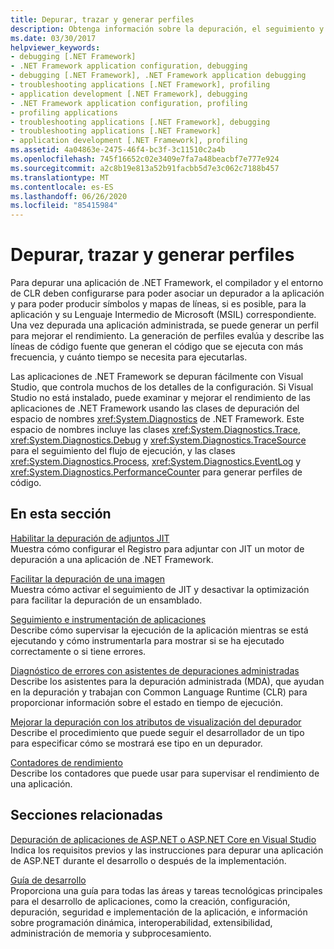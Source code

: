 ```yaml
---
title: Depurar, trazar y generar perfiles
description: Obtenga información sobre la depuración, el seguimiento y la generación de perfiles en .NET. Consulte los artículos que abarcan las aplicaciones de depuración Just-in-Time (JIT), seguimiento e instrumentación, etc.
ms.date: 03/30/2017
helpviewer_keywords:
- debugging [.NET Framework]
- .NET Framework application configuration, debugging
- debugging [.NET Framework], .NET Framework application debugging
- troubleshooting applications [.NET Framework], profiling
- application development [.NET Framework], debugging
- .NET Framework application configuration, profiling
- profiling applications
- troubleshooting applications [.NET Framework], debugging
- troubleshooting applications [.NET Framework]
- application development [.NET Framework], profiling
ms.assetid: 4a04863e-2475-46f4-bc3f-3c11510c2a4b
ms.openlocfilehash: 745f16652c02e3409e7fa7a48beacbf7e777e924
ms.sourcegitcommit: a2c8b19e813a52b91facbb5d7e3c062c7188b457
ms.translationtype: MT
ms.contentlocale: es-ES
ms.lasthandoff: 06/26/2020
ms.locfileid: "85415984"
---
```

# <a name="debugging-tracing-and-profiling"></a>Depurar, trazar y generar perfiles
Para depurar una aplicación de .NET Framework, el compilador y el entorno de CLR deben configurarse para poder asociar un depurador a la aplicación y para poder producir símbolos y mapas de líneas, si es posible, para la aplicación y su Lenguaje Intermedio de Microsoft (MSIL) correspondiente. Una vez depurada una aplicación administrada, se puede generar un perfil para mejorar el rendimiento. La generación de perfiles evalúa y describe las líneas de código fuente que generan el código que se ejecuta con más frecuencia, y cuánto tiempo se necesita para ejecutarlas.  
  
 Las aplicaciones de .NET Framework se depuran fácilmente con Visual Studio, que controla muchos de los detalles de la configuración. Si Visual Studio no está instalado, puede examinar y mejorar el rendimiento de las aplicaciones de .NET Framework usando las clases de depuración del espacio de nombres <xref:System.Diagnostics> de .NET Framework. Este espacio de nombres incluye las clases <xref:System.Diagnostics.Trace>, <xref:System.Diagnostics.Debug> y <xref:System.Diagnostics.TraceSource> para el seguimiento del flujo de ejecución, y las clases <xref:System.Diagnostics.Process>, <xref:System.Diagnostics.EventLog> y <xref:System.Diagnostics.PerformanceCounter> para generar perfiles de código.  
  
## <a name="in-this-section"></a>En esta sección  
 [Habilitar la depuración de adjuntos JIT](enabling-jit-attach-debugging.md)  
 Muestra cómo configurar el Registro para adjuntar con JIT un motor de depuración a una aplicación de .NET Framework.  
  
 [Facilitar la depuración de una imagen](making-an-image-easier-to-debug.md)  
 Muestra cómo activar el seguimiento de JIT y desactivar la optimización para facilitar la depuración de un ensamblado.  
  
 [Seguimiento e instrumentación de aplicaciones](tracing-and-instrumenting-applications.md)  
 Describe cómo supervisar la ejecución de la aplicación mientras se está ejecutando y cómo instrumentarla para mostrar si se ha ejecutado correctamente o si tiene errores.  
  
 [Diagnóstico de errores con asistentes de depuraciones administradas](diagnosing-errors-with-managed-debugging-assistants.md)  
 Describe los asistentes para la depuración administrada (MDA), que ayudan en la depuración y trabajan con Common Language Runtime (CLR) para proporcionar información sobre el estado en tiempo de ejecución.  
  
 [Mejorar la depuración con los atributos de visualización del depurador](enhancing-debugging-with-the-debugger-display-attributes.md)  
 Describe el procedimiento que puede seguir el desarrollador de un tipo para especificar cómo se mostrará ese tipo en un depurador.  
  
 [Contadores de rendimiento](performance-counters.md)  
 Describe los contadores que puede usar para supervisar el rendimiento de una aplicación.  
  
## <a name="related-sections"></a>Secciones relacionadas  
 [Depuración de aplicaciones de ASP.NET o ASP.NET Core en Visual Studio](/visualstudio/debugger/how-to-enable-debugging-for-aspnet-applications)  
 Indica los requisitos previos y las instrucciones para depurar una aplicación de ASP.NET durante el desarrollo o después de la implementación.  
  
 [Guía de desarrollo](../development-guide.md)  
 Proporciona una guía para todas las áreas y tareas tecnológicas principales para el desarrollo de aplicaciones, como la creación, configuración, depuración, seguridad e implementación de la aplicación, e información sobre programación dinámica, interoperabilidad, extensibilidad, administración de memoria y subprocesamiento.

